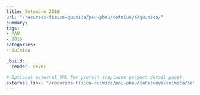 ```yaml
---
title: Setembre 2016
url: "/recursos-fisica-quimica/pau-pbau/catalunya/quimica/"
summary:
tags:
- PAU
- 2016
categories:
- Química

_build:
  render: never

# Optional external URL for project (replaces project detail page).
external_link: "/recursos-fisica-quimica/pau-pbau/catalunya/quimica/set-2016.pdf"
---
```

